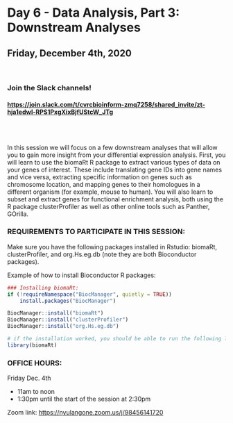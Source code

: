 # Day 6 - Data Analysis, Part 3: Downstream Analyses
## Friday, December 4th, 2020


<br>

### Join the Slack channels! 
#### https://join.slack.com/t/cvrcbioinform-zmq7258/shared_invite/zt-hja1edwl-RPS1PxgXixBjfUStcW_JTg

<br>  

##

In this session we will focus on a few downstream analyses that will allow you to gain more insight from your differential expression analysis. First, you will learn to use the biomaRt R package to extract various types of data on your genes of interest. These include translating gene IDs into gene names and vice versa, extracting specific information on genes such as chromosome location, and mapping genes to their homologues in a different organism (for example, mouse to human). You will also learn to subset and extract genes for functional enrichment analysis, both using the R package clusterProfiler as well as other online tools such as Panther, GOrilla.
<br>

### REQUIREMENTS TO PARTICIPATE IN THIS SESSION:
 
Make sure you have the following packages installed in Rstudio: biomaRt, clusterProfiler, and org.Hs.eg.db (note they are both Bioconductor packages).  

Example of how to install Bioconductor R packages:
```r
### Installing biomaRt:
if (!requireNamespace("BiocManager", quietly = TRUE))
    install.packages("BiocManager")

BiocManager::install("biomaRt")
BiocManager::install("clusterProfiler")
BiocManager::install("org.Hs.eg.db")

# if the installation worked, you should be able to run the following line without error messages:
library(biomaRt)
```

### OFFICE HOURS:
 
Friday Dec. 4th
* 11am to noon  
* 1:30pm until the start of the session at 2:30pm  
 
Zoom link:
https://nyulangone.zoom.us/j/98456141720
